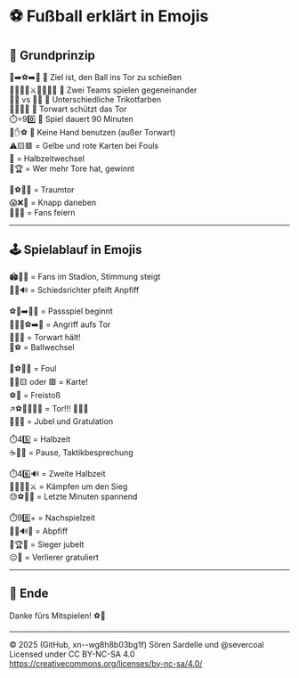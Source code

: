 # ⚽ Fußball erklärt in Emojis

## 🧠 Grundprinzip

👟➡️⚽➡️🥅 🟰 Ziel ist, den Ball ins Tor zu schießen  
🙋‍♂️🙋‍♀️⚔️🙋‍♂️🙋‍♀️ 🟰 Zwei Teams spielen gegeneinander  
👕🔵 vs 👕🔴 🟰 Unterschiedliche Trikotfarben  
🧤🧍‍♂️🥅 🟰 Torwart schützt das Tor  
⏱️=90️⃣ 🟰 Spiel dauert 90 Minuten  
🚫✋⚽ 🟰 Keine Hand benutzen (außer Torwart)  
⚠️🟨🟥 = Gelbe und rote Karten bei Fouls  
🔄 = Halbzeitwechsel  
🥇🏆 = Wer mehr Tore hat, gewinnt  

🎯⚽💥🥅 = Traumtor  
😱❌🥅 = Knapp daneben  
🎉🙌🎵 = Fans feiern  

---

## 🕹️ Spielablauf in Emojis

🏟️🎺🎶 = Fans im Stadion, Stimmung steigt  
🧑‍⚖️🔊 = Schiedsrichter pfeift Anpfiff  

⚽👟➡️👥👥 = Passspiel beginnt  
🏃‍♂️💨⚽➡️🥅 = Angriff aufs Tor  
🧤🙅‍♂️ = Torwart hält!  
🔁⚽ = Ballwechsel  

😬⚽👣💥 = Foul  
🧑‍⚖️🟨 oder 🟥 = Karte!  
⚽📍 = Freistoß  
↗️⚽🥅🎯💥🥅 = Tor!!! 🎉🙌🎆  
👕🤝👕 = Jubel und Gratulation  

⏱️45️⃣ = Halbzeit  
☕🥤🍌 = Pause, Taktikbesprechung  

⏱️46️⃣🔊 = Zweite Halbzeit  
🏃‍♂️🏃‍♀️⚔️ = Kämpfen um den Sieg  
😓⚽💨🔥 = Letzte Minuten spannend  

⏱️90️⃣+ = Nachspielzeit  
🧑‍⚖️🔊🏁 = Abpfiff  
🎉🏆🥇 = Sieger jubelt  
😔👏 = Verlierer gratuliert  

---

## 🏁 Ende
Danke fürs Mitspielen! ⚽🎉  

---

© 2025 (GitHub, xn--wg8h8b03bg1f) Sören Sardelle und @severcoal  
Licensed under CC BY-NC-SA 4.0  
https://creativecommons.org/licenses/by-nc-sa/4.0/